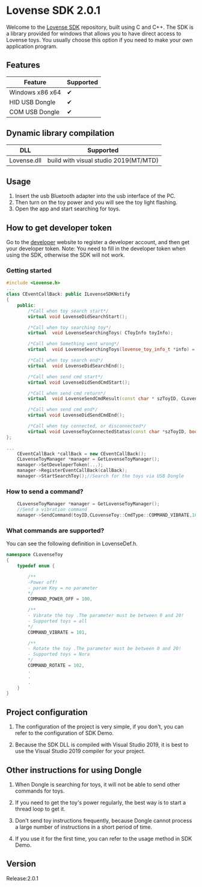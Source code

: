 # Lovense SDK  2.0.1

Welcome to the [Lovense SDK](https://www.lovense.com/user/developer/info) repository, built using C and C++. The SDK is a library provided for windows that allows you to have direct access to Lovense toys. You usually choose this option if you need to make your own application program.

## Features

| Feature | Supported |
|----------|------------ |
| Windows x86 x64  | ✔ |
| HID USB Dongle | ✔ |
| COM USB Dongle | ✔ |

## Dynamic library compilation

| DLL | Supported |
|----------|------------ |
| Lovense.dll  | build with visual studio 2019(MT/MTD)

## Usage
1. Insert the usb Bluetooth adapter into the usb interface of the PC.
2. Then turn on the toy power and you will see the toy light flashing.
3. Open the app and start searching for toys.

## How to get developer token
Go to the [developer](https://www.lovense.com/user/developer/info) website to register a developer account, and then get your developer token.
Note: You need to fill in the developer token when using the SDK, otherwise the SDK will not work.

### Getting started

```c++
#include <Lovense.h>
...
class CEventCallBack: public ILovenseSDKNotify
{
	public:
		/*Call when toy search start*/
		virtual	void LovenseDidSearchStart();

		/*Call when toy searching toy*/
		virtual  void LovenseSearchingToys( CToyInfo toyInfo);

		/*Call when Something went wrong*/
		virtual  void LovenseSearchingToys(lovense_toy_info_t *info) = 0;

		/*Call when toy search end*/
		virtual  void LovenseDidSearchEnd();

		/*Call when send cmd start*/
		virtual	void LovenseDidSendCmdStart();

		/*Call when send cmd return*/
		virtual  void LovenseSendCmdResult(const char * szToyID, CLovenseToy::CmdType cmd,const char *result,CLovenseToy::Error errorCode);

		/*Call when send cmd end*/
		virtual	void LovenseDidSendCmdEnd();

		/*Call when toy connected, or disconnected*/
		virtual void LovenseToyConnectedStatus(const char *szToyID, bool isConnected) ;
};

...
	CEventCallBack *callBack = new CEventCallBack();
	CLovenseToyManager *manager = GetLovenseToyManager();
	manager->SetDeveloperToken(...);
	manager->RegisterEventCallBack(callBack);
	manager->StartSearchToy();//Search for the toys via USB Dongle
```

### How to send a command?

```c++
	CLovenseToyManager *manager = GetLovenseToyManager();
	//Send a vibration command
	manager->SendCommand(toyID,CLovenseToy::CmdType::COMMAND_VIBRATE,10);

```

### What commands are supported?
You can see the following definition in LovenseDef.h.
```c++
namespace CLovenseToy
{
	typedef enum {

		/**
		-Power off!
		- param Key = no parameter
		*/
		COMMAND_POWER_OFF = 100,

		/**
		- Vibrate the toy .The parameter must be between 0 and 20!
		- Supported toys = all
		*/
		COMMAND_VIBRATE = 101,

		/**
		- Rotate the toy .The parameter must be between 0 and 20!
		- Supported toys = Nora
		*/
		COMMAND_ROTATE = 102,
		.
		.
		.
	}
}
```
## Project configuration

1. The configuration of the project is very simple, if you don't, you can refer to the configuration of SDK Demo.

2. Because the SDK DLL is compiled with Visual Studio 2019, it is best to use the Visual Studio 2019 compiler for your project.

## Other instructions for using Dongle
1. When Dongle is searching for toys, it will not be able to send other commands for toys.

2. If you need to get the toy's power regularly, the best way is to start a thread loop to get it.

3. Don't send toy instructions frequently, because Dongle cannot process a large number of instructions in a short period of time.

4. If you use it for the first time, you can refer to the usage method in SDK Demo.

## Version
Release:2.0.1
